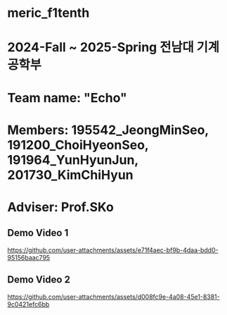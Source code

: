 # meric_f1tenth
# 2024-Fall ~ 2025-Spring 전남대 기계공학부
# Team name: "Echo"
# Members: 195542_JeongMinSeo, 191200_ChoiHyeonSeo, 191964_YunHyunJun, 201730_KimChiHyun
# Adviser: Prof.SKo



## Demo Video 1
https://github.com/user-attachments/assets/e71f4aec-bf9b-4daa-bdd0-95156baac795

## Demo Video 2
https://github.com/user-attachments/assets/d008fc9e-4a08-45e1-8381-9c0421efc6bb

